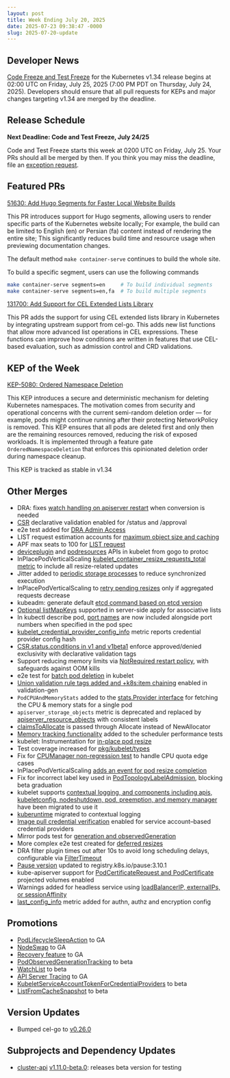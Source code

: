 ```yaml
---
layout: post
title: Week Ending July 20, 2025
date: 2025-07-23 09:38:47 -0000
slug: 2025-07-20-update
---
```


## Developer News

[Code Freeze and Test Freeze](https://github.com/kubernetes/sig-release/blob/master/releases/release_phases.md#code-freeze) for the Kubernetes v1.34 release begins at 02:00 UTC on Friday, July 25, 2025 (7:00 PM PDT on Thursday, July 24, 2025). Developers should ensure that all pull requests for KEPs and major changes targeting v1.34 are merged by the deadline.

## Release Schedule

**Next Deadline: Code and Test Freeze, July 24/25**

Code and Test Freeze starts this week at 0200 UTC on Friday, July 25. Your PRs should all be merged by then. If you think you may miss the deadline, file an [exception request](https://github.com/kubernetes/sig-release/blob/master/releases/EXCEPTIONS.md).

## Featured PRs

[51630: Add Hugo Segments for Faster Local Website Builds](https://github.com/kubernetes/website/pull/51630)

This PR introduces support for Hugo segments, allowing users to render specific parts of the Kubernetes website locally; For example, the build can be limited to English (en) or Persian (fa) content instead of rendering the entire site; This significantly reduces build time and resource usage when previewing documentation changes.

The default method `make container-serve` continues to build the whole site. 

To build a specific segment, users can use the following commands 
```bash
make container-serve segments=en     # To build individual segments
make container-serve segments=en,fa  # To build multiple segments
```

[131700: Add Support for CEL Extended Lists Library](https://github.com/kubernetes/kubernetes/pull/131700)

This PR adds the support for using CEL extended lists library in Kubernetes by integrating upstream support from cel-go. This adds new list functions that allow more advanced list operations in CEL expressions. These functions can improve how conditions are written in features that use CEL-based evaluation, such as admission control and CRD validations.

## KEP of the Week

[KEP-5080: Ordered Namespace Deletion](https://github.com/kubernetes/enhancements/blob/master/keps/sig-api-machinery/5080-ordered-namespace-deletion/README.md)

This KEP introduces a secure and deterministic mechanism for deleting Kubernetes namespaces. The motivation comes from security and operational concerns with the current semi-random deletion order — for example, pods might continue running after their protecting NetworkPolicy is removed. This KEP ensures that all pods are deleted first and only then are the remaining resources removed, reducing the risk of exposed workloads. It is implemented through a feature gate `OrderedNamespaceDeletion` that enforces this opinionated deletion order during namespace cleanup.

This KEP is tracked as stable in v1.34

## Other Merges

* DRA: fixes [watch handling on apiserver restart](https://github.com/kubernetes/kubernetes/pull/133076) when conversion is needed
* [CSR](https://github.com/kubernetes/kubernetes/pull/133068) declarative validation enabled for /status and /approval
* e2e test added for [DRA Admin Access](https://github.com/kubernetes/kubernetes/pull/133070)
* LIST request estimation accounts for [maximum object size and caching](https://github.com/kubernetes/kubernetes/pull/133061)
* APF max seats to 100 for [LIST request](https://github.com/kubernetes/kubernetes/pull/133034) 
* [deviceplugin](https://github.com/kubernetes/kubernetes/pull/133028) and [podresources](https://github.com/kubernetes/kubernetes/pull/133027) APIs in kubelet from gogo to protoc
* InPlacePodVerticalScaling [kubelet_container_resize_requests_total metric](https://github.com/kubernetes/kubernetes/pull/133060) to include all resize-related updates
* Jitter added to [periodic storage processes](https://github.com/kubernetes/kubernetes/pull/133053) to reduce synchronized execution
* InPlacePodVerticalScaling to [retry pending resizes](https://github.com/kubernetes/kubernetes/pull/133045) only if aggregated requests decrease
* kubeadm: generate default [etcd command based on etcd version](https://github.com/kubernetes/kubernetes/pull/133023)
* [Optional listMapKeys](https://github.com/kubernetes/kubernetes/pull/133020) supported in server-side apply for associative lists
* In kubectl describe pod, [port names](https://github.com/kubernetes/kubernetes/pull/133018) are now included alongside port numbers when specified in the pod spec
* [kubelet_credential_provider_config_info](https://github.com/kubernetes/kubernetes/pull/133016) metric reports credential provider config hash
* [CSR.status.conditions in v1 and v1beta1](https://github.com/kubernetes/kubernetes/pull/133013) enforce approved/denied exclusivity with declarative validation tags
* Support reducing memory limits via [NotRequired restart policy](https://github.com/kubernetes/kubernetes/pull/133012), with safeguards against OOM kills
* e2e test for [batch pod deletion](https://github.com/kubernetes/kubernetes/pull/132980) in kubelet
* [Union validation rule tags added and +k8s:item chaining](https://github.com/kubernetes/kubernetes/pull/133008) enabled in validation-gen
* `PodCPUAndMemoryStats` added to the [stats.Provider interface](https://github.com/kubernetes/kubernetes/pull/132973) for fetching the CPU & memory stats for a single pod
* `apiserver_storage_objects` metric is deprecated and replaced by [apiserver_resource_objects](https://github.com/kubernetes/kubernetes/pull/132965) with consistent labels
* [claimsToAllocate](https://github.com/kubernetes/kubernetes/pull/132976) is passed through Allocate instead of NewAllocator
* [Memory tracking functionality](https://github.com/kubernetes/kubernetes/pull/132910) added to the scheduler performance tests
* kubelet: Instrumentation for [in-place pod resize](https://github.com/kubernetes/kubernetes/pull/132903)
* Test coverage increased for [pkg/kubelet/types](https://github.com/kubernetes/kubernetes/pull/132847)
* Fix for [CPUManager non-regression test](https://github.com/kubernetes/kubernetes/pull/132811) to handle CPU quota edge cases
* InPlacePodVerticalScaling [adds an event for pod resize completion](https://github.com/kubernetes/kubernetes/pull/130387) 
* Fix for incorrect label key used in [PodTopologyLabelAdmission](https://github.com/kubernetes/kubernetes/pull/132462), blocking beta graduation
* kubelet supports [contextual logging, and components including apis, kubeletconfig, nodeshutdown, pod, preemption, and memory manager](https://github.com/kubernetes/kubernetes/pulls?q=is%3Apr+merged%3A%3E2025-07-16++label%3Aarea%2Flogging+) have been migrated to use it
* [kuberuntime](https://github.com/kubernetes/kubernetes/pull/132427) migrated to contextual logging
* [Image pull credential verification](https://github.com/kubernetes/kubernetes/pull/132771) enabled for service account–based credential providers
* Mirror pods test for [generation and observedGeneration](https://github.com/kubernetes/kubernetes/pull/132198)
* More complex e2e test created for [deferred resizes](https://github.com/kubernetes/kubernetes/pull/132152)
* DRA filter plugin times out after 10s to avoid long scheduling delays, configurable via [FilterTimeout](https://github.com/kubernetes/kubernetes/pull/132033)
* [Pause version](https://github.com/kubernetes/kubernetes/pull/130713) updated to registry.k8s.io/pause:3.10.1
* kube-apiserver support for [PodCertificateRequest and PodCertificate](https://github.com/kubernetes/kubernetes/pull/128010) projected volumes enabled
* Warnings added for headless service using [loadBalancerIP, externalIPs, or sessionAffinity](https://github.com/kubernetes/kubernetes/pull/132214)
* [last_config_info](https://github.com/kubernetes/kubernetes/pull/132299) metric added for authn, authz and encryption config

## Promotions

* [PodLifecycleSleepAction](https://github.com/kubernetes/kubernetes/pull/132595) to GA
* [NodeSwap](https://github.com/kubernetes/kubernetes/pull/132651) to GA
* [Recovery feature](https://github.com/kubernetes/kubernetes/pull/132662) to GA
* [PodObservedGenerationTracking](https://github.com/kubernetes/kubernetes/pull/132912) to beta
* [WatchList](https://github.com/kubernetes/kubernetes/pull/132704) to beta
* [API Server Tracing](https://github.com/kubernetes/kubernetes/pull/132340) to GA
* [KubeletServiceAccountTokenForCredentialProviders](https://github.com/kubernetes/kubernetes/pull/133017) to beta 
* [ListFromCacheSnapshot](https://github.com/kubernetes/kubernetes/pull/132901) to beta

## Version Updates

* Bumped cel-go to [v0.26.0](https://github.com/kubernetes/kubernetes/pull/133010)

## Subprojects and Dependency Updates

* [cluster-api](https://github.com/kubernetes-sigs/cluster-api) [v1.11.0-beta.0](https://github.com/kubernetes-sigs/cluster-api/releases/tag/v1.11.0-beta.0): releases beta version for testing
